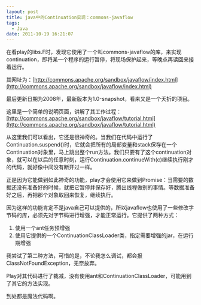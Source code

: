 ```yaml
---
layout: post
title: java中的Continuation实现：commons-javaflow
tags:
  - Java
date: 2011-10-19 16:21:07
---
```


在看play的libs.F时，发现它使用了一个叫commons-javaflow的库，来实现continuation，即将某一个程序的运行暂停，将现场保护起来，等晚点再读回来接着运行。

其网址为：[http://commons.apache.org/sandbox/javaflow/index.html](http://commons.apache.org/sandbox/javaflow/index.html)

最后更新日期为2008年，最新版本为1.0-snapshot，看来又是一个夭折的项目。

这里是一个简单的说明页面，讲解了其工作过程：[http://commons.apache.org/sandbox/javaflow/tutorial.html](http://commons.apache.org/sandbox/javaflow/tutorial.html)

从这里我们可以看出，它还是很神奇的。当我们在代码中运行了Continuation.suspend()时，它就会把所有的局部变量和stack保存在一个Continuation对象里，马上跳出整个run方法。我们只要有了这个continuation对象，就可以在以后的任意时刻，运行Continuation.continueWith(c)继续执行刚才的代码，就好像中间没有断开过一样。

正是因为它能做到如此神奇的功能，play才会使用它来做到Promise：当需要的数据还没有准备好的时候，就把它暂停并保存好，腾出线程做别的事情。等数据准备好之后，再把那个对象取回来恢复，继续执行。

因为这样的功能肯定不是java自己可以提供的，所以javaflow也使用了一些修改字节码的库，必须先对字节码进行增强，才能正常运行。它提供了两种方式：

1.  使用一个ant任务预增强
2.  使用它提供的一个ContinuationClassLoader类，指定需要增强的jar，在运行期增强

我尝试了第二种方法，可惜的是，不论我怎么调试，都会报ClassNotFoundException，无奈放弃。

Play对其代码进行了裁减，没有使用ant和ContinuationClassLoader，可能用到了其它的方法实现。

到处都是魔法代码啊。